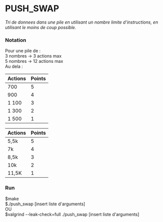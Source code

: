 # PUSH_SWAP

<i>Tri de donnees dans une pile en utilisant un nombre limite d'instructions,
en utilisant le moins de coup possible. </i>

<h3><b>Notation</b></h3>
Pour une pile de : 
 <br> 3 nombres -> 3 actions max
 <br> 5 nombres -> 12 actions max
 <br> Au dela : 

| Actions       | Points   |
| ------------- | -------- |
| 700           | 5        |
| 900           | 4        |
| 1 100         | 3        | 
| 1 300         | 2        |
| 1 500         | 1        |

| Actions       | Points   |
| ------------- | -------- |
| 5,5k          | 5        |
| 7k            | 4        |
| 8,5k          | 3        | 
| 10k           | 2        |
| 11,5K         | 1        |

<h3><b>Run</b></h3>
$make<br>
$./push_swap [insert liste d'arguments]<br>
OU<br>
$valgrind --leak-check=full ./push_swap [insert liste d'arguments]<br>
